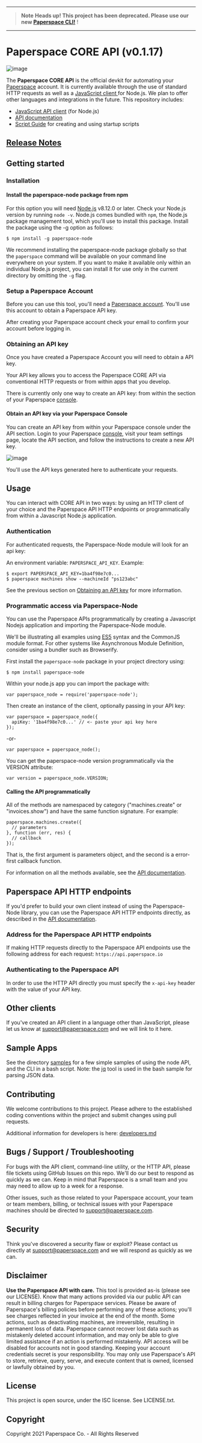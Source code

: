 - - - -
> **Note**
> **Heads up! This project has been deprecated. Please use our new [Paperspace CLI!](https://www.github.com/paperspace/cli)** !
- - - -



# Paperspace CORE API (v0.1.17)

![image](https://gblobscdn.gitbook.com/assets%2F-MPHG6Ba26iNF13utTV6%2F-MPHYY90lGrr6EYQda2-%2F-MPHcBGaFsrMS4o3pK49%2FPaperspace-Core-API2.jpg?alt=media&token=68814ad8-5b9e-4e32-bc3e-0b7b0dc1aec8)


The **Paperspace CORE API** is the official devkit for automating your [Paperspace](https://www.paperspace.com) account. It is currently available through the use of standard HTTP requests as well as a [JavaScript client ](#programmatic-access-via-paperspace-node) for Node.js. We plan to offer other languages and integrations in the future. This repository includes:

* [JavaScript API client](#programmatic-access-via-paperspace-node) (for Node.js)
* [API documentation](https://docs.paperspace.com/paperspace-core-api/)
* [Script Guide](scripts.md) for creating and using startup scripts

## [Release Notes](releasenotes.md)

## Getting started

### Installation

#### Install the paperspace-node package from npm

For this option you will need [Node.js](https://nodejs.org) v8.12.0 or later. Check your Node.js version by running `node -v`. Node.js comes bundled with `npm`, the Node.js package management tool, which you'll use to install this package.  Install the package using the -g option as follows:

    $ npm install -g paperspace-node

We recommend installing the paperspace-node package globally so that the `paperspace` command will be available on your command line everywhere on your system. If you want to make it available only within an individual Node.js project, you can install it for use only in the current directory by omitting the `-g` flag.

### Setup a Paperspace Account

Before you can use this tool, you'll need a [Paperspace account](https://paperspace.com). You'll use this account to obtain a Paperspace API key.

After creating your Paperspace account check your email to confirm your account before logging in.

### Obtaining an API key

Once you have created a Paperspace Account you will need to obtain a API key.

Your API key allows you to access the Paperspace CORE API via conventional HTTP requests or from within apps that you develop.  

There is currently only one way to create an API key: from within the section of your Paperspace [console](https://console.paperspace.com/).

#### Obtain an API key via your Paperspace Console

You can create an API key from within your Paperspace console under the API section. Login to your Paperspace [console](https://console.paperspace.com/), visit your team settings page, locate the API section, and follow the instructions to create a new API key.

![image](https://gblobscdn.gitbook.com/assets%2F-MPHG6Ba26iNF13utTV6%2F-MPHHhZfbOlON5PSGssR%2F-MPHQboL5Tb8LGmyElah%2Fimage.png?alt=media&token=2cbc4cc3-4982-483f-8b1a-c7adb961cb78)

You'll use the API keys generated here to authenticate your requests.

## Usage

You can interact with CORE API in two ways: by using an HTTP client of your choice and the Paperspace API HTTP endpoints or programmatically from within a Javascript Node.js application.

### Authentication

For authenticated requests, the Paperspace-Node module will look for an api key:

An environment variable: `PAPERSPACE_API_KEY`.  Example:

    $ export PAPERSPACE_API_KEY=1ba4f98e7c0...
    $ paperspace machines show --machineId "ps123abc"

See the previous section on [Obtaining an API key](#obtaining-an-api-key) for more information.


### Programmatic access via Paperspace-Node

You can use the Paperspace APIs programmatically by creating a Javascript Nodejs application and importing the Paperspace-Node module.

We'll be illustrating all examples using [ES5](http://speakingjs.com/es5/ch01.html) syntax and the CommonJS module format. For other systems like Asynchronous Module Definition, consider using a bundler such as Browserify.

First install the `paperspace-node` package in your project directory using:

    $ npm install paperspace-node

Within your node.js app you can import the package with:

    var paperspace_node = require('paperspace-node');

Then create an instance of the client, optionally passing in your API key:

    var paperspace = paperspace_node({
      apiKey: '1ba4f98e7c0...' // <- paste your api key here
    });

   -or-

    var paperspace = paperspace_node();


You can get the paperspace-node version programmatically via the VERSION attribute:

    var version = paperspace_node.VERSION;

#### Calling the API programmatically

All of the methods are namespaced by category ("machines.create" or "invoices.show") and have the same function signature. For example:

    paperspace.machines.create({
      // parameters
    }, function (err, res) {
      // callback
    });

That is, the first argument is parameters object, and the second is a error-first callback function.

For information on all the methods available, see the [API documentation](https://docs.paperspace.com/paperspace-core-api/).

## Paperspace API HTTP endpoints

If you'd prefer to build your own client instead of using the Paperspace-Node library, you can use the Paperspace API HTTP endpoints directly, as described in the [API documentation](https://docs.paperspace.com/paperspace-core-api/).

### Address for the Paperspace API HTTP endpoints

If making HTTP requests directly to the Paperspace API endpoints use the following address for each request: `https://api.paperspace.io`

### Authenticating to the Paperspace API

In order to use the HTTP API directly you must specify the `x-api-key` header with the value of your API key.

## Other clients

If you've created an API client in a language other than JavaScript, please let us know at [support@paperspace.com](mailto:support@paperspace.com) and we will link to it here.

## Sample Apps

See the directory [samples](https://github.com/Paperspace/paperspace-node/tree/master/samples) for a few simple samples of using the node API, and the CLI in a bash script.  Note: the [jq](https://stedolan.github.io/jq/) tool is used in the bash sample for parsing JSON data.

## Contributing

We welcome contributions to this project. Please adhere to the established coding conventions within the project and submit changes using pull requests.

Additional information for developers is here: [developers.md](developers.md)

## Bugs / Support / Troubleshooting

For bugs with the API client, command-line utility, or the HTTP API, please file tickets using GitHub Issues on this repo. We'll do our best to respond as quickly as we can. Keep in mind that Paperspace is a small team and you may need to allow up to a week for a response.

Other issues, such as those related to your Paperspace account, your team or team members, billing, or technical issues with your Paperspace machines should be directed to [support@paperspace.com](mailto:support@paperspace.com).

## Security

Think you've discovered a security flaw or exploit? Please contact us directly at [support@paperspace.com](mailto:support@paperspace.com) and we will respond as quickly as we can.

## Disclaimer

**Use the Paperspace API with care.** This tool is provided as-is (please see our LICENSE). Know that many actions provided via our public API can result in billing charges for Paperspace services. Please be aware of Paperspace's billing policies before performing any of these actions; you'll see charges reflected in your invoice at the end of the month. Some actions, such as deactivating machines, are irreversible, resulting in permanent loss of data. Paperspace cannot recover lost data such as mistakenly deleted account information, and may only be able to give limited assistance if an action is performed mistakenly. API access will be disabled for accounts not in good standing. Keeping your account credentials secret is your responsibility. You may only use Paperspace's API to store, retrieve, query, serve, and execute content that is owned, licensed or lawfully obtained by you.

## License

This project is open source, under the ISC license. See LICENSE.txt.

## Copyright

Copyright 2021 Paperspace Co. - All Rights Reserved
